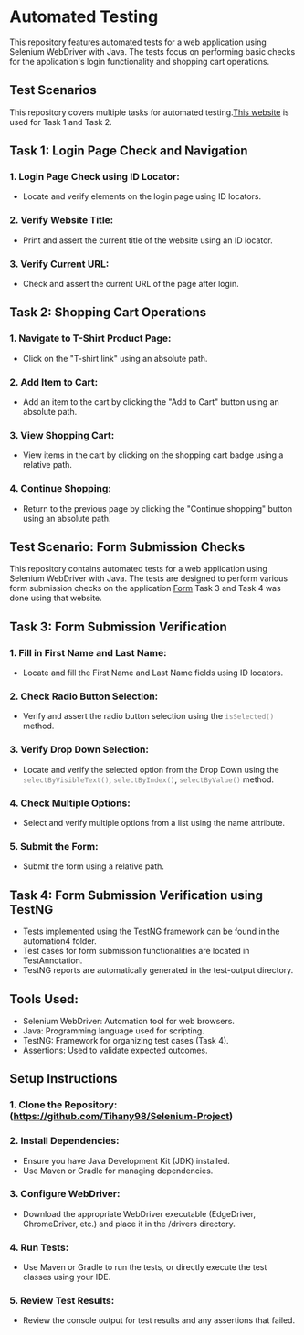 # Automated Testing 
This repository features automated tests for a web application using Selenium WebDriver with Java. The tests focus on performing basic checks for the application's login functionality and shopping cart operations.
## Test Scenarios
This repository covers multiple tasks for automated testing.[This website](https://www.saucedemo.com/) is used for Task 1 and Task 2.
## Task 1: Login Page Check and Navigation
### 1. Login Page Check using ID Locator:
 - Locate and verify elements on the login page using ID locators.
### 2. Verify Website Title:
 -	Print and assert the current title of the website using an ID locator.
### 3. Verify Current URL:
 - Check and assert the current URL of the page after login.
## Task 2: Shopping Cart Operations
### 1. Navigate to T-Shirt Product Page:
 - Click on the "T-shirt link" using an absolute path.
### 2. Add Item to Cart:
 - Add an item to the cart by clicking the "Add to Cart" button using an absolute path.
### 3. View Shopping Cart:
 - View items in the cart by clicking on the shopping cart badge using a relative path.
### 4. Continue Shopping:
 - Return to the previous page by clicking the "Continue shopping" button using an absolute path.
## Test Scenario: Form Submission Checks
This repository contains automated tests for a web application using Selenium WebDriver with Java. The tests are designed to perform various form submission checks on the application [Form](https://trytestingthis.netlify.app/) Task 3 and Task 4  was done using that website.
## Task 3: Form Submission Verification
###  1. Fill in First Name and Last Name:
  - Locate and fill the First Name and Last Name fields using ID locators.
###  2. Check Radio Button Selection:
  - Verify and assert the radio button selection using the <code style="color : gray">isSelected()</code> method.
###  3. Verify Drop Down Selection:
  - Locate and verify the selected option from the Drop Down using the <code style="color : gray">selectByVisibleText()</code>, <code style="color : gray">selectByIndex()</code>, <code style="color : gray">selectByValue()</code> method.
###  4. Check Multiple Options:
  - Select and verify multiple options from a list using the name attribute.
###  5. Submit the Form:
  -	Submit the form using a relative path.
## Task 4: Form Submission Verification using TestNG
- Tests implemented using the TestNG framework can be found in the automation4 folder.
- Test cases for form submission functionalities are located in TestAnnotation.
- TestNG reports are automatically generated in the test-output directory.
## Tools Used: 
 - Selenium WebDriver: Automation tool for web browsers.
 -	Java: Programming language used for scripting.
 -	TestNG: Framework for organizing test cases (Task 4).
 - Assertions: Used to validate expected outcomes.
## Setup Instructions
 ### 1. Clone the Repository: (https://github.com/Tihany98/Selenium-Project) 
 ### 2.	Install Dependencies:
 -	Ensure you have Java Development Kit (JDK) installed.
 - Use Maven or Gradle for managing dependencies.
 ### 3. Configure WebDriver:
 - Download the appropriate WebDriver executable (EdgeDriver, ChromeDriver, etc.) and place it in the /drivers directory.
 ### 4. Run Tests:
 - Use Maven or Gradle to run the tests, or directly execute the test classes using your IDE.
 ### 5. Review Test Results:
 - Review the console output for test results and any assertions that failed.


